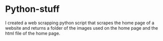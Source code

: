 # Python-stuff

I created a web scrapping python script that scrapes the home page of a website and returns a folder of the images used on the home page and the html file of the home page.
